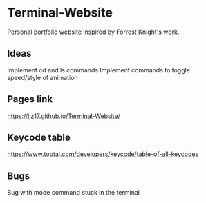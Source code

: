# Terminal-Website
Personal portfolio website inspired by Forrest Knight's work.

## Ideas
Implement cd and ls commands
Implement commands to toggle speed/style of animation

## Pages link
https://jjz17.github.io/Terminal-Website/

## Keycode table
https://www.toptal.com/developers/keycode/table-of-all-keycodes

## Bugs
Bug with mode command stuck in the terminal